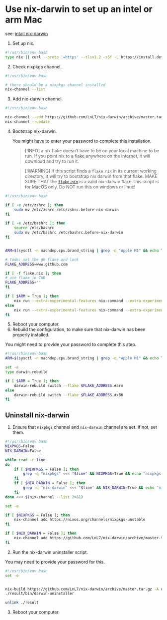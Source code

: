 # Use nix-darwin to set up an intel or arm Mac

see: [intall nix-darwin](https://github.com/LnL7/nix-darwin)

1. Set up nix.

```bash {"id":"01HXD2VRM11RWRR1S6ERSGPVVH"}
#!/usr/bin/env bash
type nix || curl --proto '=https' --tlsv1.2 -sSf -L https://install.determinate.systems/nix | sh -s -- install
```

2. Check nixpkgs channel.

```bash {"id":"01HXD2VRM11RWRR1S6ETVSJY5C"}
#!/usr/bin/env bash

# there should be a nixpkgs channel installed
nix-channel --list
```

3. Add nix-darwin channel.

```bash {"id":"01HXD2VRM11RWRR1S6EW07HZSS"}
#!/usr/bin/env bash

nix-channel --add https://github.com/LnL7/nix-darwin/archive/master.tar.gz
nix-channel --update
```

4. Bootstrap nix-darwin.

   You might have to enter your password to complete this installation.

   > [!INFO] a nix flake doesn't have to be on your local machine to be run. If you point nix to a flake anywhere on the internet, it will download and try to run it.

   > [!WARNING] If this script finds a `flake.nix` in its current working directory, it will try to bootstrap nix darwin from that flake. MAKE SURE THAT the [`flake.nix`](flake.nix) is a valid nix-darwin flake.This script is for MacOS only. Do NOT run this on windows or linux!

```bash {"id":"01HXD2VRM11RWRR1S6EXYD2JV0"}
#!/usr/bin/env bash

if [ -e /etc/zshrc ]; then
    sudo mv /etc/zshrc /etc/zshrc.before-nix-darwin
fi

if [ -e /etc/bashrc ]; then
    source /etc/bashrc
    sudo mv /etc/bashrc /etc/bashrc.before-nix-darwin
fi


ARM=$(sysctl -n machdep.cpu.brand_string | grep -q "Apple M1" && echo True || echo False)

# todo: set the gh flake and lock
FLAKE_ADDRESS=www.github.com

if [ -f flake.nix ]; then
# use flake in CWD
FLAKE_ADDRESS=''
fi

if [ $ARM = True ]; then
    nix run --extra-experimental-features nix-command --extra-experimental-features flakes nix-darwin -- switch --flake $FLAKE_ADDRESS.#arm
else
    nix run --extra-experimental-features nix-command --extra-experimental-features flakes nix-darwin -- switch --flake $FLAKE_ADDRESS.#x86
fi
```

5. Reboot your computer.
6. Rebuild the configuration, to make sure that nix-darwin has been properly installed.

You might need to provide your password to complete this step.

```bash {"id":"01HXD2VRM11RWRR1S6F1PHAHSJ"}
#!/usr/bin/env bash
ARM=$(sysctl -n machdep.cpu.brand_string | grep -q "Apple M1" && echo True || echo False)

set -e
type darwin-rebuild

if [ $ARM = True ]; then
    darwin-rebuild switch --flake $FLAKE_ADDRESS.#arm
else
    darwin-rebuild switch --flake $FLAKE_ADDRESS.#x86
fi
```

## Uninstall nix-darwin

1. Ensure that `nixpkgs` channel and `nix-darwin` channel are set. If not, set them.

```bash {"id":"01HXD2VRM11RWRR1S6F4ZSTWZ4"}
#!/usr/bin/env bash
NIXPKGS=False
NIX_DARWIN=False

while read -r line
do
    if [ $NIXPKGS = False ]; then
        grep -q "nixpkgs" <<< "$line" && NIXPKGS=True && echo "nixpkgs channel: $line"
    fi
    if [ $NIX_DARWIN = False ]; then
        grep -q "nix-darwin" <<< "$line" && NIX_DARWIN=True && echo "nix-darwin channel: $line"
    fi
done <<< $(nix-channel --list 2>&1)

set -e

if [ $NIXPKGS = False ]; then
    nix-channel add https://nixos.org/channels/nixpkgs-unstable
fi

if [ $NIX_DARWIN = False ]; then
    nix-channel add https://github.com/LnL7/nix-darwin/archive/master.tar.gz
fi
```

2. Run the nix-darwin uninstaller script.

You may need to provide your password for this.

```bash {"id":"01HXD2VRM11RWRR1S6F6VEZ85D"}
#!/usr/bin/env bash
set -e


nix-build https://github.com/LnL7/nix-darwin/archive/master.tar.gz -A uninstaller
./result/bin/darwin-uninstaller

unlink ./result

```

3. Reboot your computer.
